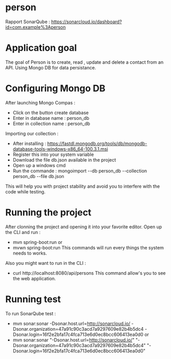 # person
 
Rapport SonarQube : https://sonarcloud.io/dashboard?id=com.example%3Aperson

# Application goal

The goal of Person is to create, read , update and delete a contact from an API. Using Mongo DB for data persistance. 

# Configuring Mongo DB

After launching Mongo Compas : 
- Click on the button create database 
- Enter in database name : person_db
- Enter in collection name : person_db

Importing our collection :
- After installing : https://fastdl.mongodb.org/tools/db/mongodb-database-tools-windows-x86_64-100.3.1.msi
- Register this into your system variable 
- Download the file db.json available in the project
- Open up a windows cmd 
- Run the commande : mongoimport --db person_db --collection person_db --file db.json

This will help you with project stability and avoid you to interfere with the code while testing.

# Running the project

After clonning the project and opening it into your favorite editor.
Open up the CLI and run :
- mvn spring-boot:run 
or 
- mvwn spring-boot:run
This commands will run every things the system needs to works.

Also you might want to run in the CLI : 
- curl http://localhost:8080/api/persons
This command allow's you to see the web application. 

# Running test 

To run SonarQube test :
- mvn sonar:sonar -Dsonar.host.url=http://sonarcloud.io/ -Dsonar.organization=47a91c90c3acd7a9297609e82b4b5dc4 -Dsonar.login=16f2e2bfa17c4fca713e6d0ec8bcc606413ea0d0
or
- mvn sonar:sonar "-Dsonar.host.url=http://sonarcloud.io/" "-Dsonar.organization=47a91c90c3acd7a9297609e82b4b5dc4" "-Dsonar.login=16f2e2bfa17c4fca713e6d0ec8bcc606413ea0d0"

